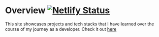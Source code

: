# Overview [![Netlify Status](https://api.netlify.com/api/v1/badges/86ca1a32-dd33-476c-8aa5-bc3f38582181/deploy-status)](https://app.netlify.com/sites/seanrossettie/deploys)
This site showcases projects and tech stacks that I have learned over the course of my journey as a developer. Check it out [here](www.seanrossettie.com)

